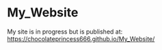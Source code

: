 # My_Website

 My site is in progress but is published at: https://chocolateprincess666.github.io/My_Website/
